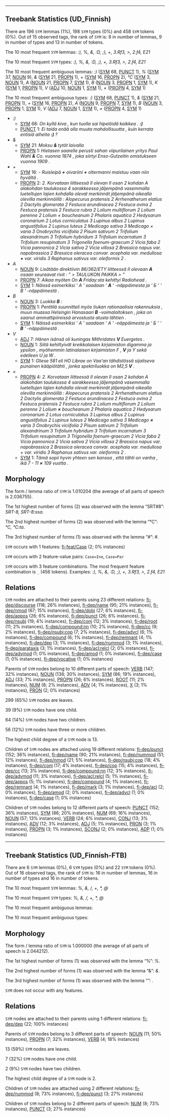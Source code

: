 

--------------------------------------------------------------------------------

## Treebank Statistics (UD_Finnish)

There are 196 `SYM` lemmas (1%), 198 `SYM` types (0%) and 458 `SYM` tokens (0%).
Out of 15 observed tags, the rank of `SYM` is: 8 in number of lemmas, 9 in number of types and 13 in number of tokens.

The 10 most frequent `SYM` lemmas: <em>:), %, &, :D, ;), +, 3.Rf3, >, 2.f4, E21</em>

The 10 most frequent `SYM` types:  <em>:), %, &, :D, ;), +, 3.Rf3, >, 2.f4, E21</em>

The 10 most frequent ambiguous lemmas: <em>:)</em> ([SYM]() 68, [PUNCT]() 1), <em>%</em> ([SYM]() 37, [NOUN]() 9), <em>&</em> ([SYM]() 21, [PROPN]() 1), <em>+</em> ([SYM]() 16, [PROPN]() 2), <em>°C</em> ([SYM]() 3, [NOUN]() 1), <em>A</em> ([NOUN]() 21, [PROPN]() 7, [SYM]() 1), <em>B</em> ([NOUN]() 3, [PROPN]() 1, [SYM]() 1), <em>K</em> ([SYM]() 1, [PROPN]() 1), <em>V</em> ([ADJ]() 10, [NOUN]() 1, [SYM]() 1), <em>×</em> ([PROPN]() 4, [SYM]() 1)

The 10 most frequent ambiguous types:  <em>:)</em> ([SYM]() 68, [PUNCT]() 1), <em>&</em> ([SYM]() 21, [PROPN]() 1), <em>+</em> ([SYM]() 16, [PROPN]() 2), <em>A</em> ([NOUN]() 9, [PROPN]() 7, [SYM]() 1), <em>B</em> ([NOUN]() 3, [PROPN]() 1, [SYM]() 1), <em>V</em> ([ADJ]() 7, [NOUN]() 1, [SYM]() 1), <em>×</em> ([PROPN]() 4, [SYM]() 1)


* <em>:)</em>
  * [SYM]() 68: <em>On kyllä kiva , kun tuolla sai hipelöidä kaikkea . <b>:)</b></em>
  * [PUNCT]() 1: <em>Ei taida enää olla muuta mahdollisuutta , kuin kerrata entisiä aiheita <b>:)</b> ?</em>
* <em>&</em>
  * [SYM]() 21: <em>Moksu <b>&</b> tytöt laivalla</em>
  * [PROPN]() 1: <em>Hietasen saarelle perusti sahan viipurilainen yritys Paul Wahl <b>&</b> Co. vuonna 1874 , joka siirtyi Enso-Gutzeitin omistukseen vuonna 1909 .</em>
* <em>+</em>
  * [SYM]() 16: <em>- Ruisleipä <b>+</b> oivariini <b>+</b> oltermanni maistuu vaan niin hyvältä .</em>
  * [PROPN]() 2: <em>2. Korvataan liitteessä II olevan II osan 2 kohdan A alakohdan taulukossa 4 sarakkeessa jäljempänä vasemmalla lueteltujen lajien kohdalla olevat merkinnät jäljempänä oikealla olevilla merkinnöillä : Alopecurus pratensis 2 Arrhenatherum elatius 2 Dactylis glomerata 2 Festuca arundinacea 2 Festuca ovina 2 Festuca pratensis 2 Festuca rubra 2 Lolium multiflorum 2 Lolium perenne 2 Lolium × boucheanum 2 Phalaris aquatica 2 Hedysarum coronarium 2 Lotus corniculatus 3 Lupinus albus 2 Lupinus angustifolius 2 Lupinus luteus 2 Medicago sativa 3 Medicago × varia 3 Onobrychis viciifolia 2 Pisum sativum 2 Trifolium alexandrinum 3 Trifolium hybridum 3 Trifolium incarnatum 3 Trifolium resupinatum 3 Trigonella foenum-graecum 2 Vicia faba 2 Vicia pannonica 2 Vicia sativa 2 Vicia villosa 2 Brassica napus var. napobrassica 2 Brassica oleracea convar. acephala var. medullosa <b>+</b> var. viridis 3 Raphanus sativus var. oleiformis 2 .</em>
* <em>A</em>
  * [NOUN]() 9: <em>Lisätään direktiivin 86/362/ETY liitteessä II olevaan <b>A</b> osaan seuraavat rivit : " > TAULUKON PAIKKA > "</em>
  * [PROPN]() 7: <em>Aikaa myöten On <b>A</b> Friday:sta kehittyi Radiohead .</em>
  * [SYM]() 1: <em>Näissä esimerkiksi ‘ А ’ saadaan ‘ <b>A</b> ’ -näppäimesta ja ‘ Б ’ ‘ B ’ -näppäimestä .</em>
* <em>B</em>
  * [NOUN]() 3: <em>Luokka <b>B</b> :</em>
  * [PROPN]() 1: <em>Penttilä suunnitteli myös tiukan rationaalisia rakennuksia , muun muassa Helsingin Hanasaari <b>B</b> -voimalaitoksen , joka on saanut ammattipiireissä arvostusta alusta lähtien .</em>
  * [SYM]() 1: <em>Näissä esimerkiksi ‘ А ’ saadaan ‘ A ’ -näppäimesta ja ‘ Б ’ ‘ <b>B</b> ’ -näppäimestä .</em>
* <em>V</em>
  * [ADJ]() 7: <em>Hänen isänsä oli kuningas Mithridates <b>V</b> Euergetes .</em>
  * [NOUN]() 1: <em>Siitä kehittyivät kreikkalaisen kirjaimiston digamma ja ypsilon , myöhemmin latinalaisen kirjaimiston F , <b>V</b> ja Y sekä edelleen U ja W .</em>
  * [SYM]() 1: <em>Gliese 581 eli HO Librae on Vaa'an tähdistössä sijaitseva punainen kääpiötähti , jonka spektriluokka on M2,5 <b>V</b> .</em>
* <em>×</em>
  * [PROPN]() 4: <em>2. Korvataan liitteessä II olevan II osan 2 kohdan A alakohdan taulukossa 4 sarakkeessa jäljempänä vasemmalla lueteltujen lajien kohdalla olevat merkinnät jäljempänä oikealla olevilla merkinnöillä : Alopecurus pratensis 2 Arrhenatherum elatius 2 Dactylis glomerata 2 Festuca arundinacea 2 Festuca ovina 2 Festuca pratensis 2 Festuca rubra 2 Lolium multiflorum 2 Lolium perenne 2 Lolium <b>×</b> boucheanum 2 Phalaris aquatica 2 Hedysarum coronarium 2 Lotus corniculatus 3 Lupinus albus 2 Lupinus angustifolius 2 Lupinus luteus 2 Medicago sativa 3 Medicago <b>×</b> varia 3 Onobrychis viciifolia 2 Pisum sativum 2 Trifolium alexandrinum 3 Trifolium hybridum 3 Trifolium incarnatum 3 Trifolium resupinatum 3 Trigonella foenum-graecum 2 Vicia faba 2 Vicia pannonica 2 Vicia sativa 2 Vicia villosa 2 Brassica napus var. napobrassica 2 Brassica oleracea convar. acephala var. medullosa + var. viridis 3 Raphanus sativus var. oleiformis 2 .</em>
  * [SYM]() 1: <em>Tämä sopii hyvin yhteen sen kanssa , että tähti on vanha , ikä 7 - 11 <b>×</b> 109 vuotta .</em>

## Morphology

The form / lemma ratio of `SYM` is 1.010204 (the average of all parts of speech is 2.036755).

The 1st highest number of forms (2) was observed with the lemma “SRT#8”: <em>SRT-8, SRT-8:ssa</em>.

The 2nd highest number of forms (2) was observed with the lemma “°C”: <em>°C, °C:ta</em>.

The 3rd highest number of forms (1) was observed with the lemma “#”: <em>#</em>.

`SYM` occurs with 1 features: [fi-feat/Case]() (2; 0% instances)

`SYM` occurs with 2 feature-value pairs: `Case=Ine`, `Case=Par`

`SYM` occurs with 3 feature combinations.
The most frequent feature combination is `_` (456 tokens).
Examples: <em>:), %, &, :D, ;), +, 3.Rf3, >, 2.f4, E21</em>


## Relations

`SYM` nodes are attached to their parents using 23 different relations: [fi-dep/discourse]() (118; 26% instances), [fi-dep/name]() (95; 21% instances), [fi-dep/nmod]() (67; 15% instances), [fi-dep/dobj]() (27; 6% instances), [fi-dep/appos]() (26; 6% instances), [fi-dep/punct]() (26; 6% instances), [fi-dep/nsubj]() (19; 4% instances), [fi-dep/conj]() (12; 3% instances), [fi-dep/root]() (11; 2% instances), [fi-dep/compound:nn]() (10; 2% instances), [fi-dep/cc]() (9; 2% instances), [fi-dep/nsubj:cop]() (7; 2% instances), [fi-dep/advcl]() (6; 1% instances), [fi-dep/compound]() (6; 1% instances), [fi-dep/remnant]() (4; 1% instances), [fi-dep/dep]() (3; 1% instances), [fi-dep/nummod]() (3; 1% instances), [fi-dep/parataxis]() (3; 1% instances), [fi-dep/acl:relcl]() (2; 0% instances), [fi-dep/advmod]() (1; 0% instances), [fi-dep/amod]() (1; 0% instances), [fi-dep/case]() (1; 0% instances), [fi-dep/vocative]() (1; 0% instances)

Parents of `SYM` nodes belong to 10 different parts of speech: [VERB]() (147; 32% instances), [NOUN]() (138; 30% instances), [SYM]() (86; 19% instances), [ADJ]() (33; 7% instances), [PROPN]() (26; 6% instances), [ROOT]() (11; 2% instances), [NUM]() (8; 2% instances), [ADV]() (4; 1% instances), [X]() (3; 1% instances), [PRON]() (2; 0% instances)

299 (65%) `SYM` nodes are leaves.

39 (9%) `SYM` nodes have one child.

64 (14%) `SYM` nodes have two children.

56 (12%) `SYM` nodes have three or more children.

The highest child degree of a `SYM` node is 13.

Children of `SYM` nodes are attached using 19 different relations: [fi-dep/punct]() (152; 36% instances), [fi-dep/name]() (90; 21% instances), [fi-dep/nummod]() (51; 12% instances), [fi-dep/nmod]() (21; 5% instances), [fi-dep/nsubj:cop]() (18; 4% instances), [fi-dep/conj]() (17; 4% instances), [fi-dep/cop]() (15; 4% instances), [fi-dep/cc]() (13; 3% instances), [fi-dep/compound:nn]() (12; 3% instances), [fi-dep/advmod]() (11; 3% instances), [fi-dep/acl:relcl]() (5; 1% instances), [fi-dep/appos]() (5; 1% instances), [fi-dep/compound]() (4; 1% instances), [fi-dep/remnant]() (4; 1% instances), [fi-dep/mark]() (3; 1% instances), [fi-dep/acl]() (2; 0% instances), [fi-dep/amod]() (2; 0% instances), [fi-dep/advcl]() (1; 0% instances), [fi-dep/case]() (1; 0% instances)

Children of `SYM` nodes belong to 12 different parts of speech: [PUNCT]() (152; 36% instances), [SYM]() (86; 20% instances), [NUM]() (69; 16% instances), [NOUN]() (57; 13% instances), [VERB]() (24; 6% instances), [CONJ]() (13; 3% instances), [ADV]() (12; 3% instances), [ADJ]() (5; 1% instances), [PRON]() (3; 1% instances), [PROPN]() (3; 1% instances), [SCONJ]() (2; 0% instances), [ADP]() (1; 0% instances)



--------------------------------------------------------------------------------

## Treebank Statistics (UD_Finnish-FTB)

There are 6 `SYM` lemmas (0%), 6 `SYM` types (0%) and 22 `SYM` tokens (0%).
Out of 16 observed tags, the rank of `SYM` is: 16 in number of lemmas, 16 in number of types and 16 in number of tokens.

The 10 most frequent `SYM` lemmas: <em>%, &, /, +, *, @</em>

The 10 most frequent `SYM` types:  <em>%, &, /, +, *, @</em>

The 10 most frequent ambiguous lemmas: 

The 10 most frequent ambiguous types:  



## Morphology

The form / lemma ratio of `SYM` is 1.000000 (the average of all parts of speech is 2.044212).

The 1st highest number of forms (1) was observed with the lemma “%”: <em>%</em>.

The 2nd highest number of forms (1) was observed with the lemma “&”: <em>&</em>.

The 3rd highest number of forms (1) was observed with the lemma “*”: <em>*</em>.

`SYM` does not occur with any features.


## Relations

`SYM` nodes are attached to their parents using 1 different relations: [fi-dep/dep]() (22; 100% instances)

Parents of `SYM` nodes belong to 3 different parts of speech: [NOUN]() (11; 50% instances), [PROPN]() (7; 32% instances), [VERB]() (4; 18% instances)

13 (59%) `SYM` nodes are leaves.

7 (32%) `SYM` nodes have one child.

2 (9%) `SYM` nodes have two children.

The highest child degree of a `SYM` node is 2.

Children of `SYM` nodes are attached using 2 different relations: [fi-dep/nummod]() (8; 73% instances), [fi-dep/punct]() (3; 27% instances)

Children of `SYM` nodes belong to 2 different parts of speech: [NUM]() (8; 73% instances), [PUNCT]() (3; 27% instances)

